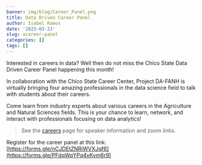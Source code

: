 ```yaml
---
banner: img/blog/Career_Panel.png
title: Data Driven Career Panel
author: Isabel Ramos
date: '2023-03-23'
slug: acareer-panel
categories: []
tags: []
---
```


Interested in careers in data? Well then do not miss the Chico State Data Driven Career Panel happening this month!

In collaboration with the Chico State Career Center, Project DA-FANH is virtually bringing four amazing professionals in the data science field to talk with students about their careers.

Come learn from industry experts about various careers in the Agriculture and Natural Sciences fields. This is your chance to learn, network, and interact with professionals focusing on data analytics!

> See the [careers](https://www.dataanalytics4fanh.science/careers/) page for speaker information and zoom links. 

Register for the career panel at this link: [https://forms.gle/nCJDEtZNRiWVXJqf6](https://forms.gle/PFdqWqYPq4xKvm6r9)
